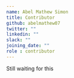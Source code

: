 ```yaml
---
name: Abel Mathew Simon
title: Contributor
github: abelmathew07
twitter: ""
linkedin: ""
slack: ""
joining_date: ""
role : contributor
---
```


Still waiting for this
